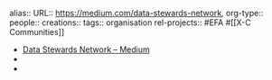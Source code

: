 alias::
URL:: https://medium.com/data-stewards-network, 
org-type::
people::
creations:: 
tags:: organisation 
rel-projects:: #EFA #[[X-C Communities]] 



- [Data Stewards Network – Medium](https://medium.com/data-stewards-network)
-
-